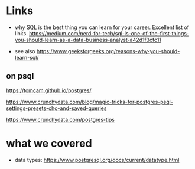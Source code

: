 # Links



- why SQL is the best thing you can learn for your career. Excellent list of links.
https://medium.com/nerd-for-tech/sql-is-one-of-the-first-things-you-should-learn-as-a-data-business-analyst-a42d1f3cfc11

- see also
https://www.geeksforgeeks.org/reasons-why-you-should-learn-sql/

## on psql

https://tomcam.github.io/postgres/

https://www.crunchydata.com/blog/magic-tricks-for-postgres-psql-settings-presets-cho-and-saved-queries

https://www.crunchydata.com/postgres-tips

# what we covered



- data types:
https://www.postgresql.org/docs/current/datatype.html
